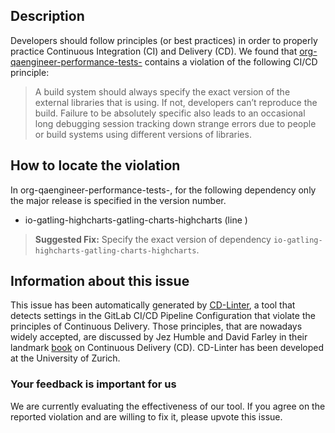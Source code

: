 
## Description
Developers should follow principles (or best practices) in order to properly practice Continuous Integration (CI) and Delivery (CD).
We found that [org-qaengineer-performance-tests-](https://gitlab.com/KachalovAlexey/taf_skeleton_selenoid-master/blob/master/.gitlab-ci.yml) contains a violation of the following CI/CD principle:

> A build system should always specify the exact version of the external libraries that is using.
If not, developers can’t reproduce the build. Failure to be absolutely specific also leads to an occasional long debugging session tracking down strange errors due to people or build systems using different versions of libraries.

## How to locate the violation

In org-qaengineer-performance-tests-, for the following dependency only the major release is specified in the version number.

* io-gatling-highcharts-gatling-charts-highcharts (line )

> **Suggested Fix:** Specify the exact version of dependency `io-gatling-highcharts-gatling-charts-highcharts`.

## Information about this issue

This issue has been automatically generated by [CD-Linter](https://gitlab.com/Jancso/configuration-analytics), a tool that detects settings in the GitLab CI/CD Pipeline Configuration that violate the principles of Continuous Delivery. Those principles, that are nowadays widely accepted, are discussed by Jez Humble and David Farley in their landmark [book](https://www.oreilly.com/library/view/continuous-delivery-reliable/9780321670250/) on Continuous Delivery (CD). CD-Linter has been developed at the University of Zurich.

### Your feedback is important for us
We are currently evaluating the effectiveness of our tool. If you agree on the reported violation and are willing to fix it, please upvote this issue.